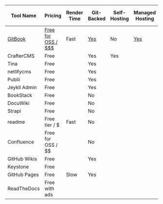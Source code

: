 | Tool Name                          | Pricing                                               | Render Time | Git-Backed                                            | Self-Hosting | Managed Hosting                                        | Desktop Edition | API Interface                        | API Doc Generation Support                       | WYSIWYG Editing | Markdown Editing                                         | Embedded Content                                       | Hierarchial Structure                                             | Templating Support                                                                | Teams & Roles                                                 | Comment Support                                        | Search                                                         | Import Other Formats                            | Export Other Formats                                | Sharable Links                                           | Private Content                                                                      | Internationalization                                          | File Uploads                                   | Diagram Editing | Analytics                                                       | Custom JavaScript Support |
| ---------------------------------- | ----------------------------------------------------- | ----------- | ----------------------------------------------------- | ------------ | ------------------------------------------------------ | --------------- | ------------------------------------ | ------------------------------------------------ | --------------- | -------------------------------------------------------- | ------------------------------------------------------ | ----------------------------------------------------------------- | --------------------------------------------------------------------------------- | ------------------------------------------------------------- | ------------------------------------------------------ | -------------------------------------------------------------- | ----------------------------------------------- | --------------------------------------------------- | -------------------------------------------------------- | ------------------------------------------------------------------------------------ | ------------------------------------------------------------- | ---------------------------------------------- | --------------- | --------------------------------------------------------------- | ------------------------- |
| [GitBook](https://www.gitbook.com) | [Free for OSS / $$$](https://www.gitbook.com/pricing) | Fast        | [Yes](https://docs.gitbook.com/integrations/git-sync) | No           | [Yes](https://docs.gitbook.com/hosting/custom-domains) | No              | [Yes](https://developer.gitbook.com) | [Yes](https://docs.gitbook.com/features/openapi) | Yes             | [Yes](https://docs.gitbook.com/editing-content/markdown) | [Yes](https://docs.gitbook.com/editing-content/embeds) | [Yes](https://docs.gitbook.com/editing-content/content-structure) | [Yes](https://docs.gitbook.com/getting-started/start-exploring#starter-templates) | [Yes](https://docs.gitbook.com/collaboration/team-management) | [Yes](https://docs.gitbook.com/collaboration/comments) | [Yes](https://docs.gitbook.com/features/multiple-space-search) | [Yes](https://docs.gitbook.com/features/import) | [Yes](https://docs.gitbook.com/features/pdf-export) | [Yes](https://docs.gitbook.com/features/shareable-links) | [Yes](https://docs.gitbook.com/collaboration/team-management/setting-up-permissions) | [Yes](https://docs.gitbook.com/features/internationalization) | [Yes](https://docs.gitbook.com/features/files) | No              | [Yes](https://docs.gitbook.com/features/insights#data-sampling) | No                        |
| CrafterCMS                         | Free                                                  |             | Yes                                                   | Yes          |                                                        |                 |                                      |                                                  |                 |                                                          |                                                        |                                                                   |                                                                                   |                                                               |                                                        |                                                                |                                                 |                                                     |                                                          |                                                                                      |                                                               |                                                |                 |                                                                 |                           |
| Tina                               | Free                                                  |             | Yes                                                   |              |                                                        |                 |                                      |                                                  |                 |                                                          |                                                        |                                                                   |                                                                                   |                                                               |                                                        |                                                                |                                                 |                                                     |                                                          |                                                                                      |                                                               |                                                |                 |                                                                 |                           |
| netlifycms                         | Free                                                  |             | Yes                                                   |              |                                                        |                 |                                      |                                                  |                 |                                                          |                                                        |                                                                   |                                                                                   |                                                               |                                                        |                                                                |                                                 |                                                     |                                                          |                                                                                      |                                                               |                                                |                 |                                                                 |                           |
| Publii                             | Free                                                  |             | Yes                                                   |              |                                                        |                 |                                      |                                                  |                 |                                                          |                                                        |                                                                   |                                                                                   |                                                               |                                                        |                                                                |                                                 |                                                     |                                                          |                                                                                      |                                                               |                                                |                 |                                                                 |                           |
| Jeykll Admin                       | Free                                                  |             | Yes                                                   |              |                                                        |                 |                                      |                                                  |                 |                                                          |                                                        |                                                                   |                                                                                   |                                                               |                                                        |                                                                |                                                 |                                                     |                                                          |                                                                                      |                                                               |                                                |                 |                                                                 |                           |
| BookStack                          | Free                                                  |             | No                                                    |              |                                                        |                 |                                      |                                                  |                 |                                                          |                                                        |                                                                   |                                                                                   |                                                               |                                                        |                                                                |                                                 |                                                     |                                                          |                                                                                      |                                                               |                                                |                 |                                                                 |                           |
| DocuWiki                           | Free                                                  |             | No                                                    |              |                                                        |                 |                                      |                                                  |                 |                                                          |                                                        |                                                                   |                                                                                   |                                                               |                                                        |                                                                |                                                 |                                                     |                                                          |                                                                                      |                                                               |                                                |                 |                                                                 |                           |
| Strapi                             | Free                                                  |             | No                                                    |              |                                                        |                 |                                      |                                                  |                 |                                                          |                                                        |                                                                   |                                                                                   |                                                               |                                                        |                                                                |                                                 |                                                     |                                                          |                                                                                      |                                                               |                                                |                 |                                                                 |                           |
| readme                             | Free tier / $                                         | Fast        | No                                                    |              |                                                        |                 |                                      |                                                  |                 |                                                          |                                                        |                                                                   |                                                                                   |                                                               |                                                        |                                                                |                                                 |                                                     |                                                          |                                                                                      |                                                               |                                                |                 |                                                                 |                           |
| Confluence                         | Free for OSS / $$                                     |             | No                                                    |              |                                                        |                 |                                      |                                                  |                 |                                                          |                                                        |                                                                   |                                                                                   |                                                               |                                                        |                                                                |                                                 |                                                     |                                                          |                                                                                      |                                                               |                                                |                 |                                                                 |                           |
| GitHub Wikis                       | Free                                                  |             | Yes                                                   |              |                                                        |                 |                                      |                                                  |                 |                                                          |                                                        |                                                                   |                                                                                   |                                                               |                                                        |                                                                |                                                 |                                                     |                                                          |                                                                                      |                                                               |                                                |                 |                                                                 |                           |
| Keystone                           | Free                                                  |             |                                                       |              |                                                        |                 |                                      |                                                  |                 |                                                          |                                                        |                                                                   |                                                                                   |                                                               |                                                        |                                                                |                                                 |                                                     |                                                          |                                                                                      |                                                               |                                                |                 |                                                                 |                           |
| GitHub Pages                       | Free                                                  | Slow        | Yes                                                   |              |                                                        |                 |                                      |                                                  |                 |                                                          |                                                        |                                                                   |                                                                                   |                                                               |                                                        |                                                                |                                                 |                                                     |                                                          |                                                                                      |                                                               |                                                |                 |                                                                 |                           |
| ReadTheDocs                        | Free with ads                                         |             |                                                       |              |                                                        |                 |                                      |                                                  |                 |                                                          |                                                        |                                                                   |                                                                                   |                                                               |                                                        |                                                                |                                                 |                                                     |                                                          |                                                                                      |                                                               |                                                |                 |                                                                 |                           |